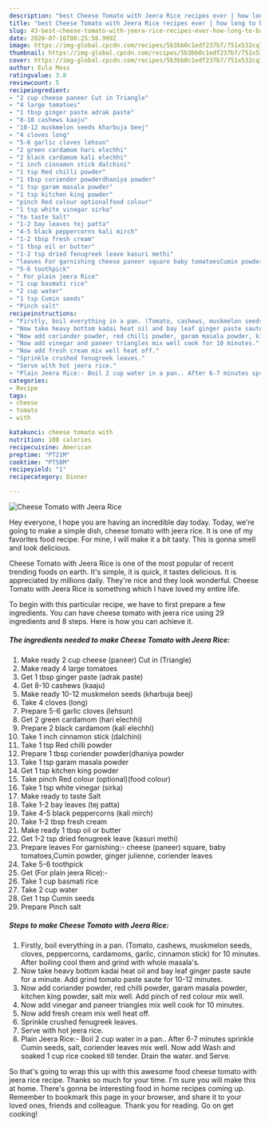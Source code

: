 ```yaml
---
description: "best Cheese Tomato with Jeera Rice recipes ever | how long to bake Cheese Tomato with Jeera Rice"
title: "best Cheese Tomato with Jeera Rice recipes ever | how long to bake Cheese Tomato with Jeera Rice"
slug: 43-best-cheese-tomato-with-jeera-rice-recipes-ever-how-long-to-bake-cheese-tomato-with-jeera-rice
date: 2020-07-16T08:25:58.999Z
image: https://img-global.cpcdn.com/recipes/5b3bb0c1edf237b7/751x532cq70/cheese-tomato-with-jeera-rice-recipe-main-photo.jpg
thumbnail: https://img-global.cpcdn.com/recipes/5b3bb0c1edf237b7/751x532cq70/cheese-tomato-with-jeera-rice-recipe-main-photo.jpg
cover: https://img-global.cpcdn.com/recipes/5b3bb0c1edf237b7/751x532cq70/cheese-tomato-with-jeera-rice-recipe-main-photo.jpg
author: Eula Moss
ratingvalue: 3.8
reviewcount: 5
recipeingredient:
- "2 cup cheese paneer Cut in Triangle"
- "4 large tomatoes"
- "1 tbsp ginger paste adrak paste"
- "8-10 cashews kaaju"
- "10-12 muskmelon seeds kharbuja beej"
- "4 cloves long"
- "5-6 garlic cloves lehsun"
- "2 green cardamom hari elechhi"
- "2 black cardamom kali elechhi"
- "1 inch cinnamon stick dalchini"
- "1 tsp Red chilli powder"
- "1 tbsp coriender powderdhaniya powder"
- "1 tsp garam masala powder"
- "1 tsp kitchen king powder"
- "pinch Red colour optionalfood colour"
- "1 tsp white vinegar sirka"
- "to taste Salt"
- "1-2 bay leaves tej patta"
- "4-5 black peppercorns kali mirch"
- "1-2 tbsp fresh cream"
- "1 tbsp oil or butter"
- "1-2 tsp dried fenugreek leave kasuri methi"
- "leaves For garnishing cheese paneer square baby tomatoesCumin powder ginger julienne coriender leaves"
- "5-6 toothpick"
- " For plain jeera Rice"
- "1 cup basmati rice"
- "2 cup water"
- "1 tsp Cumin seeds"
- "Pinch salt"
recipeinstructions:
- "Firstly, boil everything in a pan. (Tomato, cashews, muskmelon seeds, cloves, peppercorns, cardamoms, garlic, cinnamon stick) for 10 minutes. After boiling cool them and grind with whole masala&#39;s."
- "Now take heavy bottom kadai heat oil and bay leaf ginger paste saute for a minute. Add grind tomato paste saute for 10-12 minutes."
- "Now add coriander powder, red chilli powder, garam masala powder, kitchen king powder, salt mix well. Add pinch of red colour mix well."
- "Now add vinegar and paneer triangles mix well cook for 10 minutes."
- "Now add fresh cream mix well heat off."
- "Sprinkle crushed fenugreek leaves."
- "Serve with hot jeera rice."
- "Plain Jeera Rice:- Boil 2 cup water in a pan.. After 6-7 minutes sprinkle Cumin seeds, salt, coriender leaves mix well. Now add Wash and soaked 1 cup rice cooked till tender. Drain the water. and Serve."
categories:
- Recipe
tags:
- cheese
- tomato
- with

katakunci: cheese tomato with 
nutrition: 108 calories
recipecuisine: American
preptime: "PT21M"
cooktime: "PT58M"
recipeyield: "1"
recipecategory: Dinner

---
```



![Cheese Tomato with Jeera Rice](https://img-global.cpcdn.com/recipes/5b3bb0c1edf237b7/751x532cq70/cheese-tomato-with-jeera-rice-recipe-main-photo.jpg)

Hey everyone, I hope you are having an incredible day today. Today, we're going to make a simple dish, cheese tomato with jeera rice. It is one of my favorites food recipe. For mine, I will make it a bit tasty. This is gonna smell and look delicious.



Cheese Tomato with Jeera Rice is one of the most popular of recent trending foods on earth. It's simple, it is quick, it tastes delicious. It is appreciated by millions daily. They're nice and they look wonderful. Cheese Tomato with Jeera Rice is something which I have loved my entire life.


To begin with this particular recipe, we have to first prepare a few ingredients. You can have cheese tomato with jeera rice using 29 ingredients and 8 steps. Here is how you can achieve it.

<!--inarticleads1-->

##### The ingredients needed to make Cheese Tomato with Jeera Rice:

1. Make ready 2 cup cheese (paneer) Cut in (Triangle)
1. Make ready 4 large tomatoes
1. Get 1 tbsp ginger paste (adrak paste)
1. Get 8-10 cashews (kaaju)
1. Make ready 10-12 muskmelon seeds (kharbuja beej)
1. Take 4 cloves (long)
1. Prepare 5-6 garlic cloves (lehsun)
1. Get 2 green cardamom (hari elechhi)
1. Prepare 2 black cardamom (kali elechhi)
1. Take 1 inch cinnamon stick (dalchini)
1. Take 1 tsp Red chilli powder
1. Prepare 1 tbsp coriender powder(dhaniya powder
1. Take 1 tsp garam masala powder
1. Get 1 tsp kitchen king powder
1. Take pinch Red colour (optional)(food colour)
1. Take 1 tsp white vinegar (sirka)
1. Make ready to taste Salt
1. Take 1-2 bay leaves (tej patta)
1. Take 4-5 black peppercorns (kali mirch)
1. Take 1-2 tbsp fresh cream
1. Make ready 1 tbsp oil or butter
1. Get 1-2 tsp dried fenugreek leave (kasuri methi)
1. Prepare leaves For garnishing:- cheese (paneer) square, baby tomatoes,Cumin powder, ginger julienne, coriender leaves
1. Take 5-6 toothpick
1. Get  (For plain jeera Rice):-
1. Take 1 cup basmati rice
1. Take 2 cup water
1. Get 1 tsp Cumin seeds
1. Prepare Pinch salt




<!--inarticleads2-->

##### Steps to make Cheese Tomato with Jeera Rice:

1. Firstly, boil everything in a pan. (Tomato, cashews, muskmelon seeds, cloves, peppercorns, cardamoms, garlic, cinnamon stick) for 10 minutes. After boiling cool them and grind with whole masala&#39;s.
1. Now take heavy bottom kadai heat oil and bay leaf ginger paste saute for a minute. Add grind tomato paste saute for 10-12 minutes.
1. Now add coriander powder, red chilli powder, garam masala powder, kitchen king powder, salt mix well. Add pinch of red colour mix well.
1. Now add vinegar and paneer triangles mix well cook for 10 minutes.
1. Now add fresh cream mix well heat off.
1. Sprinkle crushed fenugreek leaves.
1. Serve with hot jeera rice.
1. Plain Jeera Rice:- Boil 2 cup water in a pan.. After 6-7 minutes sprinkle Cumin seeds, salt, coriender leaves mix well. Now add Wash and soaked 1 cup rice cooked till tender. Drain the water. and Serve.




So that's going to wrap this up with this awesome food cheese tomato with jeera rice recipe. Thanks so much for your time. I'm sure you will make this at home. There's gonna be interesting food in home recipes coming up. Remember to bookmark this page in your browser, and share it to your loved ones, friends and colleague. Thank you for reading. Go on get cooking!
